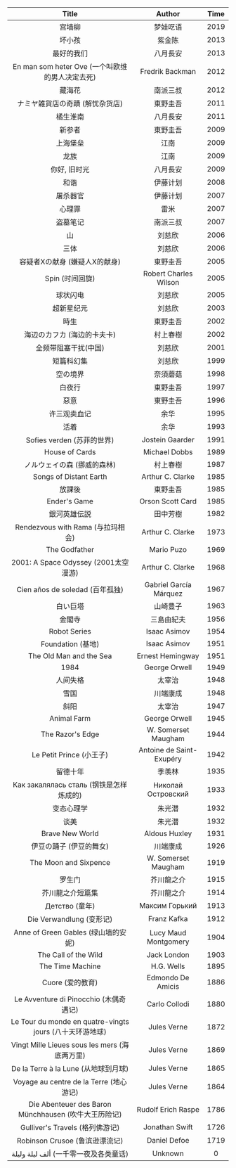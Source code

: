 |Title|Author|Time|
|:---:|:---:|:---:|
| 宫墙柳 | 梦娃呓语 | 2019 |
| 坏小孩 | 紫金陈 | 2013 |
| 最好的我们 | 八月長安 | 2013 |
| En man som heter Ove (一个叫欧维的男人决定去死) | Fredrik Backman | 2012 |
| 藏海花 | 南派三叔 | 2012 |
| ナミヤ雑貨店の奇蹟 (解忧杂货店) | 東野圭吾 | 2011 |
| 橘生淮南 | 八月長安 | 2011 |
| 新参者 | 東野圭吾 | 2009 |
| 上海堡垒 | 江南 | 2009 |
| 龙族 | 江南 | 2009 |
| 你好, 旧时光 | 八月長安 | 2009 |
| 和谐 | 伊藤计划 | 2008 |
| 屠杀器官 | 伊藤计划 | 2007 |
| 心理罪 | 雷米 | 2007 |
| 盗墓笔记 | 南派三叔 | 2007 |
| 山 | 刘慈欣 | 2006 |
| 三体 | 刘慈欣 | 2006 |
| 容疑者Xの献身 (嫌疑人X的献身) | 東野圭吾 | 2005 |
| Spin (时间回旋) | Robert Charles Wilson | 2005 |
| 球状闪电 | 刘慈欣 | 2005 |
| 超新星纪元 | 刘慈欣 | 2003 |
| 時生 | 東野圭吾 | 2002 |
| 海辺のカフカ (海边的卡夫卡) | 村上春樹 | 2002 |
| 全频带阻塞干扰(中国) | 刘慈欣 | 2001 |
| 短篇科幻集 | 刘慈欣 | 1999 |
| 空の境界 | 奈須蘑菇 | 1998 |
| 白夜行 | 東野圭吾 | 1997 |
| 惡意 | 東野圭吾 | 1996 |
| 许三观卖血记 | 余华 | 1995 |
| 活着 | 余华 | 1993 |
| Sofies verden (苏菲的世界) | Jostein Gaarder | 1991 |
| House of Cards | Michael Dobbs | 1989 |
| ノルウェイの森 (挪威的森林) | 村上春樹 | 1987 |
| Songs of Distant Earth | Arthur C. Clarke | 1985 |
| 放課後 | 東野圭吾 | 1985 |
| Ender's Game | Orson Scott Card | 1985 |
| 銀河英雄伝説 | 田中芳樹 | 1982 |
| Rendezvous with Rama (与拉玛相会) | Arthur C. Clarke | 1973 |
| The Godfather | Mario Puzo | 1969 |
| 2001: A Space Odyssey (2001太空漫游) | Arthur C. Clarke | 1968 |
| Cien años de soledad (百年孤独) | Gabriel García Márquez | 1967 |
| 白い巨塔 | 山崎豊子 | 1963 |
| 金閣寺 | 三島由紀夫 | 1956 |
| Robot Series | Isaac Asimov | 1954 |
| Foundation (基地) | Isaac Asimov | 1951 |
| The Old Man and the Sea | Ernest Hemingway | 1951 |
| 1984 | George Orwell | 1949 |
| 人间失格 | 太宰治 | 1948 |
| 雪国 | 川端康成 | 1948 |
| 斜阳 | 太宰治 | 1947 |
| Animal Farm | George Orwell | 1945 |
| The Razor's Edge | W. Somerset Maugham | 1944 |
| Le Petit Prince (小王子) | Antoine de Saint-Exupéry | 1942 |
| 留德十年 | 季羡林 | 1935 |
| Как закалялась сталь (钢铁是怎样炼成的) | Николай Островский | 1933 |
| 变态心理学 | 朱光潜 | 1932 |
| 谈美 | 朱光潜 | 1932 |
| Brave New World | Aldous Huxley | 1931 |
| 伊豆の踊子 (伊豆的舞女) | 川端康成 | 1926 |
| The Moon and Sixpence | W. Somerset Maugham | 1919 |
| 罗生门 | 芥川龍之介 | 1915 |
| 芥川龍之介短篇集 | 芥川龍之介 | 1914 |
| Детство (童年) | Максим Горький | 1913 |
| Die Verwandlung (变形记) | Franz Kafka | 1912 |
| Anne of Green Gables (绿山墙的安妮) | Lucy Maud Montgomery | 1904 |
| The Call of the Wild | Jack London | 1903 |
| The Time Machine | H.G. Wells | 1895 |
| Cuore (爱的教育) | Edmondo De Amicis | 1886 |
| Le Avventure di Pinocchio (木偶奇遇记) | Carlo Collodi | 1880 |
| Le Tour du monde en quatre-vingts jours (八十天环游地球) | Jules Verne | 1872 |
| Vingt Mille Lieues sous les mers (海底两万里) | Jules Verne | 1869 |
| De la Terre à la Lune (从地球到月球) | Jules Verne | 1865 |
| Voyage au centre de la Terre (地心游记) | Jules Verne | 1864 |
| Die Abenteuer des Baron Münchhausen (吹牛大王历险记) | Rudolf Erich Raspe | 1786 |
| Gulliver's Travels (格列佛游记) | Jonathan Swift | 1726 |
| Robinson Crusoe (鲁滨逊漂流记) | Daniel Defoe | 1719 |
| ألف ليلة وليلة (一千零一夜及各类童话) | Unknown | 0 |
